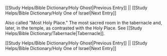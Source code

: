 [[Study Helps/Bible Dictionary/Holy Ghost|Previous Entry]]  ||  [[Study Helps/Bible Dictionary/Holy One of Israel|Next Entry]]

 Also called "Most Holy Place." The most sacred room in the tabernacle and, later, in the temple, as contrasted with the Holy Place. See [[Study Helps/Bible Dictionary/Tabernacle|Tabernacle]].

[[Study Helps/Bible Dictionary/Holy Ghost|Previous Entry]]  ||  [[Study Helps/Bible Dictionary/Holy One of Israel|Next Entry]]